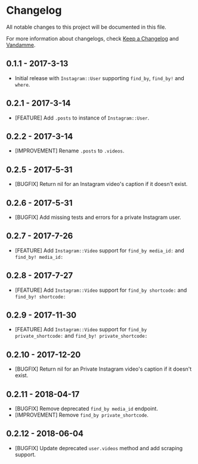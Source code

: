 # Changelog

All notable changes to this project will be documented in this file.

For more information about changelogs, check
[Keep a Changelog](http://keepachangelog.com) and
[Vandamme](http://tech-angels.github.io/vandamme).

## 0.1.1 - 2017-3-13

* Initial release with `Instagram::User` supporting `find_by`, `find_by!` and `where`.

## 0.2.1 - 2017-3-14

* [FEATURE] Add `.posts` to instance of `Instagram::User`.

## 0.2.2 - 2017-3-14

* [IMPROVEMENT] Rename `.posts` to `.videos`.

## 0.2.5 - 2017-5-31

* [BUGFIX] Return nil for an Instagram video's caption if it doesn't exist.

## 0.2.6 - 2017-5-31

* [BUGFIX] Add missing tests and errors for a private Instagram user.

## 0.2.7 - 2017-7-26

* [FEATURE] Add `Instagram::Video` support for `find_by media_id:` and `find_by! media_id:`

## 0.2.8 - 2017-7-27

* [FEATURE] Add `Instagram::Video` support for `find_by shortcode:` and `find_by! shortcode:`

## 0.2.9 - 2017-11-30

* [FEATURE] Add `Instagram::Video` support for `find_by private_shortcode:` and `find_by! private_shortcode:`

## 0.2.10 - 2017-12-20

* [BUGFIX] Return nil for an Private Instagram video's caption if it doesn't exist.

## 0.2.11 - 2018-04-17

* [BUGFIX] Remove deprecated `find_by media_id` endpoint.
* [IMPROVEMENT] Remove `find_by private_shortcode`.

## 0.2.12 - 2018-06-04

* [BUGFIX] Update deprecated `user.videos` method and add scraping support.
